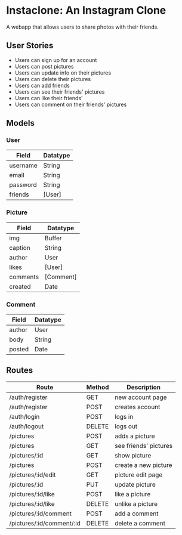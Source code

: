 # Instaclone: An Instagram Clone
A webapp that allows users to share photos with their friends.

## User Stories
* Users can sign up for an account
* Users can post pictures
* Users can update info on their pictures
* Users can delete their pictures
* Users can add friends
* Users can see their friends' pictures
* Users can like their friends'
* Users can comment on their friends' pictures

## Models

### User
| Field    | Datatype  |
| -------- | --------- |
| username | String    |
| email    | String    |
| password | String    |
| friends  | [User]    |

### Picture
| Field    | Datatype  |
| -------- | --------- |
| img      | Buffer    |
| caption  | String    |
| author   | User      |
| likes    | [User]    |
| comments | [Comment] |
| created  | Date      |

### Comment
| Field    | Datatype  |
| -------- | --------- |
| author   | User      |
| body     | String    |
| posted   | Date      |

## Routes

| Route                     | Method | Description           |
| ------------------------- | ------ | --------------------- |
| /auth/register            | GET    | new account page      |
| /auth/register            | POST   | creates account       |
| /auth/login               | POST   | logs in               |
| /auth/logout              | DELETE | logs out              |
| /pictures                 | POST   | adds a picture        |
| /pictures                 | GET    | see friends' pictures |
| /pictures/:id             | GET    | show picture          |
| /pictures                 | POST   | create a new picture  |
| /pictures/:id/edit        | GET    | picture edit page     |
| /pictures/:id             | PUT    | update picture        |
| /pictures/:id/like        | POST   | like a picture        |
| /pictures/:id/like        | DELETE | unlike a picture      |
| /pictures/:id/comment     | POST   | add a comment         |
| /pictures/:id/comment/:id | DELETE | delete a comment      |
